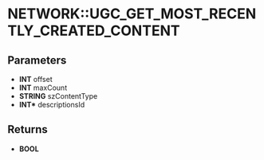 # NETWORK::UGC_GET_MOST_RECENTLY_CREATED_CONTENT

## Parameters
* **INT** offset
* **INT** maxCount
* **STRING** szContentType
* **INT\*** descriptionsId

## Returns
* **BOOL**